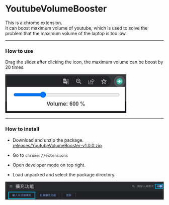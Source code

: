 # YoutubeVolumeBooster  

This is a chrome extension.  
It can boost maximum volume of youtube, which is used to solve the problem that the maximum volume of the laptop is too low.  

---  

### How to use  

Drag the slider after clicking the icon, the maximum volume can be boost by 20 times.  

![image](image/1655792589426.jpg)  

---  

### How to install  

* Download and unzip the package.  
[releases/YoutubeVolumeBooster-v1.0.0.zip](https://github.com/fysh711426/YoutubeVolumeBooster/releases)  

* Go to `chrome://extensions`  

* Open developer mode on top right.  

* Load unpacked and select the package directory.  

![image](image/1655794691223.jpg)  
